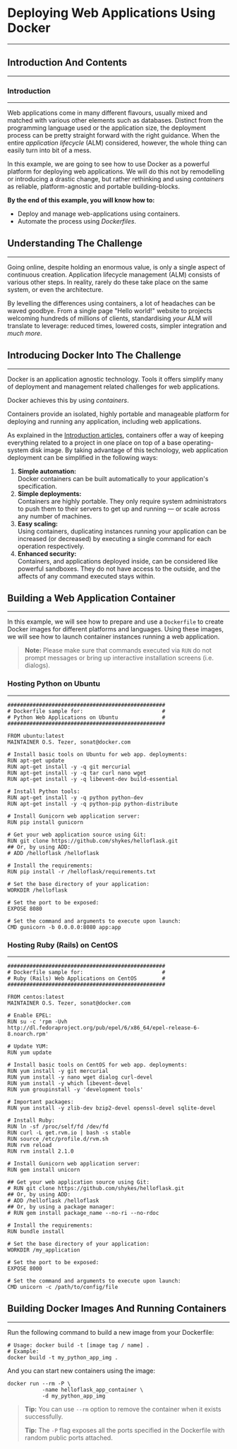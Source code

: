 # Deploying Web Applications Using Docker
----------------------------------------------------------------------

## Introduction And Contents
----------------------------------------------------------------------

### Introduction
----------------------------------------------------------------------

Web applications come in many different flavours, usually mixed and
matched with various other elements such as databases. Distinct from
the programming language used or the application size, the deployment
process can be pretty straight forward with the right guidance. When
the entire *application lifecycle* (ALM) considered, however, the
whole thing can easily turn into bit of a mess.

In this example, we are going to see how to use Docker as a powerful 
platform for deploying web applications. We will do this not by 
remodelling or introducing a drastic change, but rather rethinking 
and using *containers* as reliable, platform-agnostic and portable 
building-blocks.

**By the end of this example, you will know how to:**

 - Deploy and manage web-applications using containers.
 - Automate the process using *Dockerfiles*. 

## Understanding The Challenge
----------------------------------------------------------------------

Going online, despite holding an enormous value, is only a single aspect 
of continuous creation. Application lifecycle management (ALM) consists
of various other steps. In reality, rarely do these take place on the
same system, or even the architecture. 

By levelling the differences using containers, a lot of headaches can be 
waved goodbye. From a single page "Hello world!" website to projects 
welcoming hundreds of millions of clients, standardising *your* ALM will 
translate to leverage: reduced times, lowered costs, simpler integration 
and *much more*.

## Introducing Docker Into The Challenge
----------------------------------------------------------------------

Docker is an application agnostic technology. Tools it offers simplify 
many of deployment and management related challenges for web applications. 

Docker achieves this by using *containers*.

Containers provide an isolated, highly portable and manageable platform 
for deploying and running any application, including web applications.

As explained in the
[Introduction articles](/introduction/home),
containers offer a way of keeping everything related to a project in 
one place on top of a base operating-system disk image. By taking 
advantage of this technology, web application deployment can be 
simplified in the following ways:

1. **Simple automation:**  
   Docker containers can be built automatically to your application's 
   specification.
2. **Simple deployments:**  
   Containers are highly portable. They only require system 
   administrators to push them to their servers to get up and 
   running — or scale across any number of machines.
3. **Easy scaling:**  
   Using containers, duplicating instances running your application 
   can be increased (or decreased) by executing a single command for 
   each operation respectively.
4. **Enhanced security:**  
   Containers, and applications deployed inside, can be considered 
   like powerful sandboxes. They do not have access to the outside,
   and the affects of any command executed stays within.

## Building a Web Application Container
----------------------------------------------------------------------

In this example, we will see how to prepare and use a `Dockerfile` to 
create Docker images for different platforms and languages. Using 
these images, we will see how to launch container instances running a 
web application.

> **Note:** Please make sure that commands executed via `RUN` do not 
> prompt messages or bring up interactive installation screens (i.e. 
> dialogs). 

### Hosting Python on Ubuntu
----------------------------------------------------------------------

    ##################################################
    # Dockerfile sample for:                         #
    # Python Web Applications on Ubuntu              #
    ##################################################

    FROM ubuntu:latest
    MAINTAINER O.S. Tezer, sonat@docker.com

    # Install basic tools on Ubuntu for web app. deployments:
    RUN apt-get update
    RUN apt-get install -y -q git mercurial
    RUN apt-get install -y -q tar curl nano wget
    RUN apt-get install -y -q libevent-dev build-essential
    
    # Install Python tools:
    RUN apt-get install -y -q python python-dev
    RUN apt-get install -y -q python-pip python-distribute
    
    # Install Gunicorn web application server:
    RUN pip install gunicorn
    
    # Get your web application source using Git:
    RUN git clone https://github.com/shykes/helloflask.git
    ## Or, by using ADD:
    # ADD /helloflask /helloflask
    
    # Install the requirements:
    RUN pip install -r /helloflask/requirements.txt
    
    # Set the base directory of your application:
    WORKDIR /helloflask
    
    # Set the port to be exposed:
    EXPOSE 8080
    
    # Set the command and arguments to execute upon launch: 
    CMD gunicorn -b 0.0.0.0:8080 app:app

### Hosting Ruby (Rails) on CentOS
----------------------------------------------------------------------

    ##################################################
    # Dockerfile sample for:                         #
    # Ruby (Rails) Web Applications on CentOS        #
    ##################################################

    FROM centos:latest
    MAINTAINER O.S. Tezer, sonat@docker.com

    # Enable EPEL:
    RUN su -c 'rpm -Uvh http://dl.fedoraproject.org/pub/epel/6/x86_64/epel-release-6-8.noarch.rpm'
    
    # Update YUM:
    RUN yum update

    # Install basic tools on CentOS for web app. deployments:
    RUN yum install -y git mercurial
    RUN yum install -y nano wget dialog curl-devel
    RUN yum install -y which libevent-devel
    RUN yum groupinstall -y 'development tools'
    
    # Important packages:
    RUN yum install -y zlib-dev bzip2-devel openssl-devel sqlite-devel
    
    # Install Ruby:
    RUN ln -sf /proc/self/fd /dev/fd
    RUN curl -L get.rvm.io | bash -s stable
    RUN source /etc/profile.d/rvm.sh
    RUN rvm reload
    RUN rvm install 2.1.0
    
    # Install Gunicorn web application server:
    RUN gem install unicorn
    
    ## Get your web application source using Git:
    # RUN git clone https://github.com/shykes/helloflask.git
    ## Or, by using ADD:
    # ADD /helloflask /helloflask
    ## Or, by using a package manager:
    # RUN gem install package_name --no-ri --no-rdoc
    
    # Install the requirements:
    RUN bundle install
    
    # Set the base directory of your application:
    WORKDIR /my_application
    
    # Set the port to be exposed:
    EXPOSE 8000
    
    # Set the command and arguments to execute upon launch: 
    CMD unicorn -c /path/to/config/file

## Building Docker Images And Running Containers
----------------------------------------------------------------------

Run the following command to build a new image from your Dockerfile:

    # Usage: docker build -t [image tag / name] .
    # Example:
    docker build -t my_python_app_img .

And you can start new containers using the image:

    docker run --rm -P \
               -name helloflask_app_container \
               -d my_python_app_img

> **Tip:** You can use `--rm` option to remove the container when it 
> exists successfully.
> 
> **Tip:** The `-P` flag exposes all the ports specified in the 
> Dockerfile with random public ports attached.